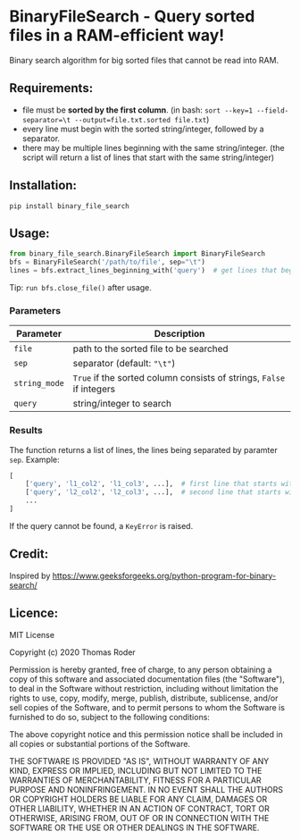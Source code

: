 # BinaryFileSearch - Query sorted files in a RAM-efficient way!

Binary search algorithm for big sorted files that cannot be read into RAM.

## Requirements:

* file must be **sorted by the first column**. (in bash: `sort --key=1 --field-separator=\t --output=file.txt.sorted file.txt`)
* every line must begin with the sorted string/integer, followed by a separator.
* there may be multiple lines beginning with the same string/integer. (the script will return a list of lines that start with the same string/integer)

## Installation:

```
pip install binary_file_search
```

## Usage:

```Python
from binary_file_search.BinaryFileSearch import BinaryFileSearch
bfs = BinaryFileSearch('/path/to/file', sep="\t")
lines = bfs.extract_lines_beginning_with('query')  # get lines that begin with 'query':
```

Tip: `run bfs.close_file()` after usage.

### Parameters

| Parameter      | Description                                                         |
| -------------- | ------------------------------------------------------------------- |
| `file`         | path to the sorted file to be searched                              |
| `sep`          | separator (default: `"\t"`)                                         |
| `string_mode`  | `True` if the sorted column consists of strings, `False` if integers|
| `query`        | string/integer to search                                            |

### Results

The function returns a list of lines, the lines being separated by paramter `sep`. Example:

```Python
[
    ['query', 'l1_col2', 'l1_col3', ...],  # first line that starts with 'query'
    ['query', 'l2_col2', 'l2_col3', ...],  # second line that starts with 'query'
    ...
]
```

If the query cannot be found, a `KeyError` is raised.

## Credit:
Inspired by https://www.geeksforgeeks.org/python-program-for-binary-search/

## Licence:

MIT License

Copyright (c) 2020 Thomas Roder

Permission is hereby granted, free of charge, to any person obtaining a copy
of this software and associated documentation files (the "Software"), to deal
in the Software without restriction, including without limitation the rights
to use, copy, modify, merge, publish, distribute, sublicense, and/or sell
copies of the Software, and to permit persons to whom the Software is
furnished to do so, subject to the following conditions:

The above copyright notice and this permission notice shall be included in all
copies or substantial portions of the Software.

THE SOFTWARE IS PROVIDED "AS IS", WITHOUT WARRANTY OF ANY KIND, EXPRESS OR
IMPLIED, INCLUDING BUT NOT LIMITED TO THE WARRANTIES OF MERCHANTABILITY,
FITNESS FOR A PARTICULAR PURPOSE AND NONINFRINGEMENT. IN NO EVENT SHALL THE
AUTHORS OR COPYRIGHT HOLDERS BE LIABLE FOR ANY CLAIM, DAMAGES OR OTHER
LIABILITY, WHETHER IN AN ACTION OF CONTRACT, TORT OR OTHERWISE, ARISING FROM,
OUT OF OR IN CONNECTION WITH THE SOFTWARE OR THE USE OR OTHER DEALINGS IN THE
SOFTWARE.